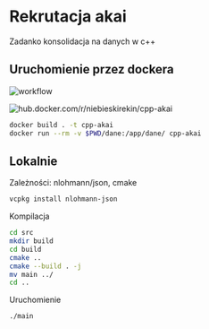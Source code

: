 # Rekrutacja akai

Zadanko konsolidacja na danych w c++

## Uruchomienie przez dockera

![workflow](https://github.com/NiebieskiRekin/zadanie-rekrutacyjne-AKAI/actions/workflows/docker-image.yml/badge.svg)

![hub.docker.com/r/niebieskirekin/cpp-akai](https://hub.docker.com/r/niebieskirekin/cpp-akai/tags)

```bash
docker build . -t cpp-akai
docker run --rm -v $PWD/dane:/app/dane/ cpp-akai
```

## Lokalnie

Zależności: nlohmann/json, cmake

```bash
vcpkg install nlohmann-json
```

Kompilacja

```bash
cd src
mkdir build
cd build
cmake ..
cmake --build . -j
mv main ../
cd ..
```

Uruchomienie

```bash
./main
```
